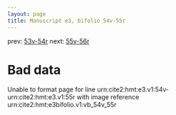 ```yaml
---
layout: page
title: Manuscript e3, bifolio 54v-55r
---
```


prev: [53v-54r](../53v-54r/) next: [55v-56r](../55v-56r/)

# Bad data

Unable to format page for line urn:cite2:hmt:e3.v1:54v-urn:cite2:hmt:e3.v1:55r with image reference urn:cite2:hmt:e3bifolio.v1:vb_54v_55r
